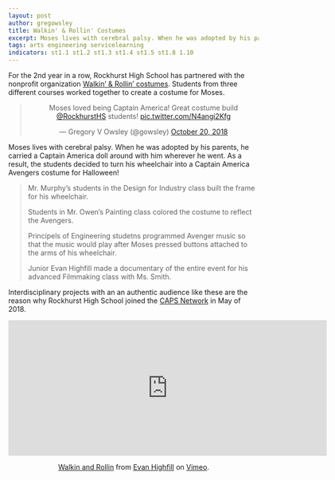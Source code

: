 ```yaml
---
layout: post
author: gregowsley
title: Walkin' & Rollin' Costumes
excerpt: Moses lives with cerebral palsy. When he was adopted by his parents, he carried a Captain America doll around with him wherever he went. As a result, the students decided to turn his wheelchair into a Captain America Avengers costume for Halloween!
tags: arts engineering servicelearning
indicators: st1.1 st1.2 st1.3 st1.4 st1.5 st1.8 1.10
---
```


For the 2nd year in a row, Rockhurst High School has partnered with the nonprofit organization [Walkin’ & Rollin’ costumes](https://www.walkinrollin.org/). Students from three different courses worked together to create a costume for Moses. 

<center><blockquote class="twitter-tweet" data-lang="en"><p lang="en" dir="ltr">Moses loved being Captain America! Great costume build <a href="https://twitter.com/RockhurstHS?ref_src=twsrc%5Etfw">@RockhurstHS</a> students! <a href="https://t.co/N4angi2Kfg">pic.twitter.com/N4angi2Kfg</a></p>&mdash; Gregory V Owsley (@gowsley) <a href="https://twitter.com/gowsley/status/1053688310462320640?ref_src=twsrc%5Etfw">October 20, 2018</a></blockquote>
<script async src="https://platform.twitter.com/widgets.js" charset="utf-8"></script></center>

Moses lives with cerebral palsy. When he was adopted by his parents, he carried a Captain America doll around with him wherever he went. As a result, the students decided to turn his wheelchair into a Captain America Avengers costume for Halloween! 

<blockquote>Mr. Murphy’s students in the Design for Industry class built the frame for his wheelchair.

Students in Mr. Owen’s Painting class colored the costume to reflect the Avengers.

Principels of Engineering studetns programmed Avenger music so that the music would play after Moses pressed buttons attached to the arms of his wheelchair. 

Junior Evan Highfill made a documentary of the entire event for his advanced Filmmaking class with Ms. Smith. </blockquote>

Interdisciplinary projects with an an authentic audience like these are the reason why Rockhurst High School joined the [CAPS Network](https://www.rockhursths.edu/pages/news/news---rockhurst-joins-caps-network) in May of 2018.

<center><iframe src="https://player.vimeo.com/video/301391388" width="640" height="272" frameborder="0" webkitallowfullscreen mozallowfullscreen allowfullscreen></iframe>
<p><a href="https://vimeo.com/301391388">Walkin and Rollin</a> from <a href="https://vimeo.com/user70049260">Evan Highfill</a> on <a href="https://vimeo.com">Vimeo</a>.</p></center>


